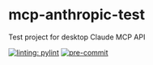 # mcp-anthropic-test
Test project for desktop Claude MCP API

[![linting: pylint](https://img.shields.io/badge/linting-pylint-yellowgreen)](https://github.com/pylint-dev/pylint)
[![pre-commit](https://img.shields.io/badge/pre--commit-enabled-brightgreen?logo=pre-commit)](https://github.com/pre-commit/pre-commit)
